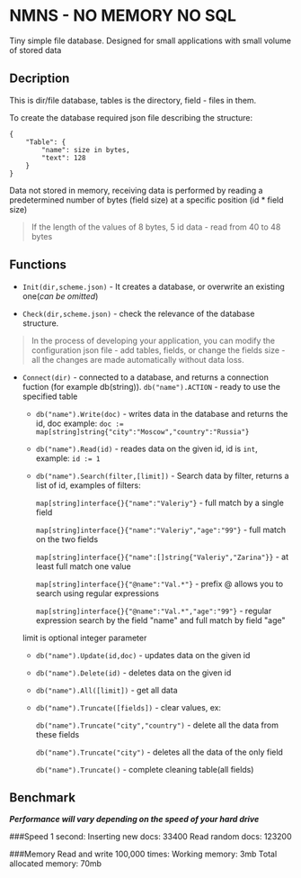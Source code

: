 # NMNS - NO MEMORY NO SQL

Tiny simple file database. Designed for small applications with small volume of stored data

## Decription
This is dir/file database, tables is the directory, field - files in them.

To create the database required json file describing the structure:

	{
		"Table": {
			"name": size in bytes,
			"text": 128
		}
	}

Data not stored in memory, receiving data is performed by reading a predetermined number of bytes (field size) at a specific position (id * field size)

> If the length of the values of 8 bytes, 5 id data - read from 40 to 48 bytes


## Functions

- `Init(dir,scheme.json)` - It creates a database, or overwrite an existing one(*can be omitted*)

- `Check(dir,scheme.json)` - check the relevance of the database structure. 

 > In the process of developing your application, you can modify the configuration json file - add tables, fields, or change the fields size - all the changes are made automatically without data loss.

- `Connect(dir)` - connected to a database, and returns a connection fuction (for example db(string)). `db("name").ACTION` - ready to use the specified table

    - `db("name").Write(doc)` - writes data in the database and returns the id, doc example: `doc := map[string]string{"city":"Moscow","country":"Russia"}`

    - `db("name").Read(id)` - reades data on the given id, id is `int`, example: `id := 1`

    - `db("name").Search(filter,[limit])` - Search data by filter, returns a list of id, examples of filters:

        `map[string]interface{}{"name":"Valeriy"}` - full match by a single field

        `map[string]interface{}{"name":"Valeriy","age":"99"}` - full match on the two fields

        `map[string]interface{}{"name":[]string{"Valeriy","Zarina"}}` - at least full match one value

        `map[string]interface{}{"@name":"Val.*"}` - prefix @ allows you to search using regular expressions

        `map[string]interface{}{"@name":"Val.*","age":"99"}` - regular expression search by the field "name" and full match by field "age"

    limit is optional integer parameter


    - `db("name").Update(id,doc)` - updates data on the given id

    - `db("name").Delete(id)` - deletes data on the given id

    - `db("name").All([limit])` - get all data

    - `db("name").Truncate([fields])` - clear values, ex:

        `db("name").Truncate("city","country")` - delete all the data from these fields

        `db("name").Truncate("city")`  - deletes all the data of the only field

        `db("name").Truncate()` - complete cleaning table(all fields)


## Benchmark

***Performance will vary depending on the speed of your hard drive***

###Speed
	1 second:
		Inserting new docs: 33400
		Read random docs: 123200

###Memory
	Read and write 100,000 times:
		Working memory: 3mb
		Total allocated memory: 70mb
